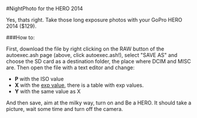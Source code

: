 #NightPhoto for the HERO 2014

Yes, thats right. Take those long exposure photos with your GoPro HERO 2014 ($129).

###How to:

First, download the file by right clicking on the RAW button of the autoexec.ash page (above, click autoexec.ash!), select "SAVE AS" and choose the SD card as a destination folder, the place where DCIM and MISC are. Then open the file with a text editor and change:

* **P** with the ISO value
* **X** with the [exp value](http://chernowii.com/gopro-longexp), there is a table with exp values.
* **Y** with the same value as X

And then save, aim at the milky way, turn on and Be a HERO. It should take a picture, wait some time and turn off the camera.

